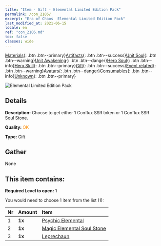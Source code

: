 ```yaml
---
title: "Item - Gift - Elemental Limited Edition Pack"
permalink: /con_2106/
excerpt: "Era of Chaos  Elemental Limited Edition Pack"
last_modified_at: 2021-06-15
locale: en
ref: "con_2106.md"
toc: false
classes: wide
---
```

 [Materials](/Items/){: .btn .btn--primary}[Artifacts](/Items/Artifacts/){: .btn .btn--success}[Unit Soul](/Items/UnitSoul/){: .btn .btn--warning}[Unit Awakening](/Items/UnitAwakening/){: .btn .btn--danger}[Hero Soul](/Items/HeroSoul/){: .btn .btn--info}[Hero Skill](/Items/HeroSkill/){: .btn .btn--primary}[Gift](/Items/Gift/){: .btn .btn--success}[Event related](/Items/Events/){: .btn .btn--warning}[Avatars](/Items/Avatars/){: .btn .btn--danger}[Consumables](/Items/Consumables/){: .btn .btn--info}[Unknown](/Items/Unknown/){: .btn .btn--primary}

 ![Elemental Limited Edition Pack](/images/t/i_994007.png)

## Details
 **Description:** Choose to get either 1 Conflux SSR token or 1 Conflux SSR Soul Stone.

 **Quality:** <span style="color: #FF8C00">OK</span>

 **Type:** Gift

## Gather

  None

## This item contains:

 **Required Level to open:** 1

 You would need to choose 1 item from the list (1):

  | Nr | Amount |     Item    |
  |:---|:-------|:------------|
  | 1 |  **1x** | [Psychic Elemental](/Items/unt_267/) |  | 
  | 2 |  **1x** | [Magic Elemental Soul Stone](/Items/unt_347/) |  | 
  | 3 |  **1x** | [Leprechaun](/Items/unt_270/) |  | 
